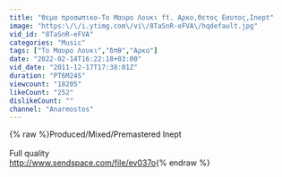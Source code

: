 ```yaml
---
title: "Θεμα προσωπικο-Το Μαυρο Λουκι ft. Αρκο,Θετος Εαυτος,Inept"
image: "https:\/\/i.ytimg.com\/vi\/8TaSnR-eFVA\/hqdefault.jpg"
vid_id: "8TaSnR-eFVA"
categories: "Music"
tags: ["Το Μαυρο Λουκι","δπθ","Αρκο"]
date: "2022-02-14T16:22:18+03:00"
vid_date: "2011-12-17T17:38:01Z"
duration: "PT6M24S"
viewcount: "18205"
likeCount: "252"
dislikeCount: ""
channel: "Anarmostos"
---
```

{% raw %}Produced/Mixed/Premastered Inept<br /><br />Full quality<br /><a rel="nofollow" target="blank" href="http://www.sendspace.com/file/ev037o">http://www.sendspace.com/file/ev037o</a>{% endraw %}
